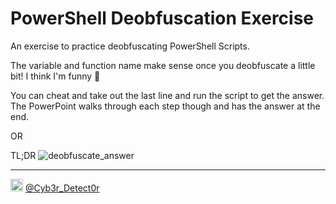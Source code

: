 # PowerShell Deobfuscation Exercise
An exercise to practice deobfuscating PowerShell Scripts.  
  
The variable and function name make sense once you deobfuscate a little bit! I think I'm funny 🤣  
  
You can cheat and take out the last line and run the script to get the answer. The PowerPoint walks through each step though and has the answer at the end.  
  
OR  
  
TL;DR
![deobfuscate_answer](https://user-images.githubusercontent.com/22669390/215233904-975bc64e-9aeb-45fa-9a86-f435a58ac4cf.gif)  
  
  
----  
<img src="https://cdn.cdnlogo.com/logos/t/48/twitter.png" width="20px"> [@Cyb3r_Detect0r](https://twitter.com/Cyb3r_Detect0r)
